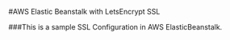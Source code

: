 #AWS Elastic Beanstalk with LetsEncrypt SSL

###This is a sample SSL Configuration in AWS ElasticBeanstalk.